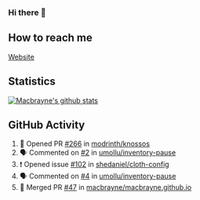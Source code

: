 ### Hi there 👋
## How to reach me
[Website](https://macbrayne.de)
<!--
Missing: Email
-->
## Statistics
[![Macbrayne's github stats](https://github-readme-stats.vercel.app/api?username=macbrayne&count_private=true&show_icons=true&hide=stars)](https://github.com/macbrayne/github-readme-stats)
## GitHub Activity
<!--START_SECTION:activity-->
1. 💪 Opened PR [#266](https://github.com/modrinth/knossos/pull/266) in [modrinth/knossos](https://github.com/modrinth/knossos)
2. 🗣 Commented on [#2](https://github.com/umollu/inventory-pause/issues/2) in [umollu/inventory-pause](https://github.com/umollu/inventory-pause)
3. ❗️ Opened issue [#102](https://github.com/shedaniel/cloth-config/issues/102) in [shedaniel/cloth-config](https://github.com/shedaniel/cloth-config)
4. 🗣 Commented on [#4](https://github.com/umollu/inventory-pause/issues/4) in [umollu/inventory-pause](https://github.com/umollu/inventory-pause)
5. 🎉 Merged PR [#47](https://github.com/macbrayne/macbrayne.github.io/pull/47) in [macbrayne/macbrayne.github.io](https://github.com/macbrayne/macbrayne.github.io)
<!--END_SECTION:activity-->


<!--
**macbrayne/macbrayne** is a ✨ _special_ ✨ repository because its `README.md` (this file) appears on your GitHub profile.

Here are some ideas to get you started:

- 🔭 I’m currently working on ...
- 🌱 I’m currently learning ...
- 👯 I’m looking to collaborate on ...
- 🤔 I’m looking for help with ...
- 💬 Ask me about ...
- 📫 How to reach me: ...
- 😄 Pronouns: ...
- ⚡ Fun fact: ...
-->
